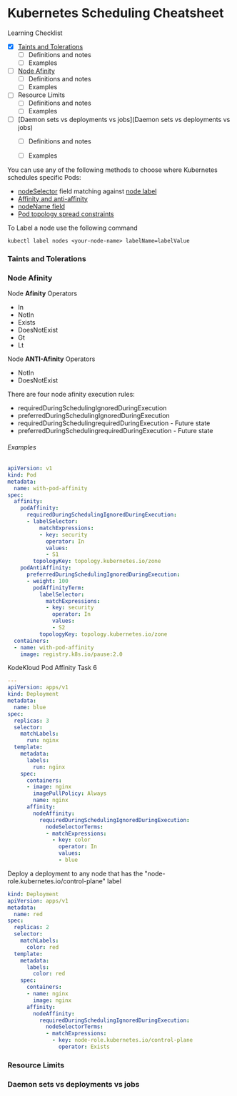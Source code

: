# Kubernetes Scheduling Cheatsheet

Learning Checklist
- [x] [Taints and Tolerations](#tains-and-tolerations)
  -  [ ] Definitions and notes
  -  [ ] Examples
- [ ] [Node Afinity](#node-afinity)
  -  [ ] Definitions and notes
  -  [ ] Examples
- [ ] Resource Limits
  -  [ ] Definitions and notes
  -  [ ] Examples
- [ ] [Daemon sets vs deployments vs jobs](Daemon sets vs deployments vs jobs)
  -  [ ] Definitions and notes
  -  [ ] Examples





You can use any of the following methods to choose where Kubernetes schedules specific Pods:
- [nodeSelector](https://kubernetes.io/docs/concepts/scheduling-eviction/assign-pod-node/#nodeselector) field matching against [node label](https://kubernetes.io/docs/concepts/scheduling-eviction/assign-pod-node/#built-in-node-labels)
- [Affinity and anti-affinity](https://kubernetes.io/docs/concepts/scheduling-eviction/assign-pod-node/#affinity-and-anti-affinity)
- [nodeName field](https://kubernetes.io/docs/concepts/scheduling-eviction/assign-pod-node/#nodename)
- [Pod topology spread constraints](https://kubernetes.io/docs/concepts/scheduling-eviction/assign-pod-node/#pod-topology-spread-constraints)


To Label a node use the following command
                   
    kubectl label nodes <your-node-name> labelName=labelValue


### Taints and Tolerations


### Node Afinity

Node <b>Afinity</b> Operators
- In
- NotIn
- Exists
- DoesNotExist 
- Gt
- Lt

Node <b>ANTI-Afinity</b> Operators
- NotIn
- DoesNotExist

There are four node afinity execution rules:

- requiredDuringSchedulingIgnoredDuringExecution
- preferredDuringSchedulingIgnoredDuringExecution
- requiredDuringSchedulingrequiredDuringExecution - Future state
- preferredDuringSchedulingrequiredDuringExecution - Future state



###### Examples

```yaml
apiVersion: v1
kind: Pod
metadata:
  name: with-pod-affinity
spec:
  affinity:
    podAffinity:
      requiredDuringSchedulingIgnoredDuringExecution:
      - labelSelector:
          matchExpressions:
          - key: security
            operator: In
            values:
            - S1
        topologyKey: topology.kubernetes.io/zone
    podAntiAffinity:
      preferredDuringSchedulingIgnoredDuringExecution:
      - weight: 100
        podAffinityTerm:
          labelSelector:
            matchExpressions:
            - key: security
              operator: In
              values:
              - S2
          topologyKey: topology.kubernetes.io/zone
  containers:
  - name: with-pod-affinity
    image: registry.k8s.io/pause:2.0
```

KodeKloud Pod Affinity Task 6

```yaml
---
apiVersion: apps/v1
kind: Deployment
metadata:
  name: blue
spec:
  replicas: 3
  selector:
    matchLabels:
      run: nginx
  template:
    metadata:
      labels:
        run: nginx
    spec:
      containers:
      - image: nginx
        imagePullPolicy: Always
        name: nginx
      affinity:
        nodeAffinity:
          requiredDuringSchedulingIgnoredDuringExecution:
            nodeSelectorTerms:
            - matchExpressions:
              - key: color
                operator: In
                values:
                - blue

```

Deploy a deployment to any node that has the "node-role.kubernetes.io/control-plane" label

```yaml
kind: Deployment
apiVersion: apps/v1
metadata:
  name: red
spec:
  replicas: 2
  selector:
    matchLabels:
      color: red
  template:
    metadata:
      labels:
        color: red
    spec:
      containers:
      - name: nginx
        image: nginx
      affinity:
        nodeAffinity:
          requiredDuringSchedulingIgnoredDuringExecution:
            nodeSelectorTerms:
            - matchExpressions:
              - key: node-role.kubernetes.io/control-plane
                operator: Exists
```
### Resource Limits


### Daemon sets vs deployments vs jobs
